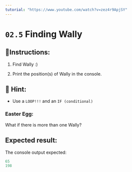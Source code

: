 ```yaml
---
tutorial: "https://www.youtube.com/watch?v=zez4r9ApjSY"
---
```


# `02.5` Finding Wally

## 📝Instructions:

1. Find Wally :)

2. Print the position(s) of Wally in the console.

## 📝 Hint:

+ Use a `LOOP!!!` and an `IF (conditional)`

### **Easter Egg:**

What if there is more than one Wally?

## Expected result:

The console output expected:
```js
65
198
```

